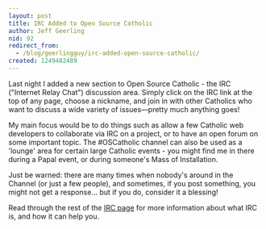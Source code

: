 ```yaml
---
layout: post
title: IRC Added to Open Source Catholic
author: Jeff Geerling
nid: 92
redirect_from:
  - /blog/geerlingguy/irc-added-open-source-catholic/
created: 1249482489
---
```

<p>Last night I added a new section to Open Source Catholic - the IRC (&quot;Internet Relay Chat&quot;) discussion area. Simply click on the IRC link at the top of any page, choose a nickname, and join in with other Catholics who want to discuss a wide variety of issues&mdash;pretty much anything goes!</p>
<p>My main focus would be to do things such as allow a few Catholic web developers to collaborate via IRC on a project, or to have an open forum on some important topic. The #OSCatholic channel can also be used as a 'lounge' area for certain large Catholic events - you might find me in there during a Papal event, or during someone's Mass of Installation.</p>
<p>Just be warned: there are many times when nobody's around in the Channel (or just a few people), and sometimes, if you post something, you might not get a response... but if you do, consider it a blessing!</p>
<p>Read through the rest of the <a href="/catholic-irc-chat-channel">IRC page</a> for more information about what IRC is, and how it can help you.</p>
